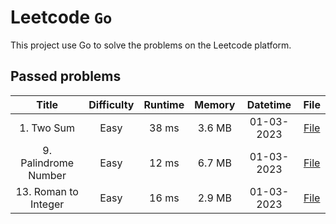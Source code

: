 # Leetcode `Go`

This project use Go to solve the problems on the Leetcode platform.

## Passed problems

|        Title         | Difficulty | Runtime | Memory |  Datetime  |                File                 |
|:--------------------:|:----------:|:-------:|:------:|:----------:|:-----------------------------------:|
|      1. Two Sum      |    Easy    |  38 ms  | 3.6 MB | 01-03-2023 |      [File](./src/1.TwoSum.go)      |
| 9. Palindrome Number |    Easy    |  12 ms  | 6.7 MB | 01-03-2023 | [File](./src/9.PalindromeNumber.go) |
| 13. Roman to Integer |    Easy    |  16 ms  | 2.9 MB | 01-03-2023 | [File](./src/13.RomantoInteger.go)  |
